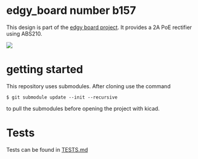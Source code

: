 # edgy_board number b157
This design is part of the [edgy board project](https://github.com/skunkforce/edgy_boards). It provides a 2A PoE rectifier using ABS210.

![](/board/board.png)

# getting started
This repository uses submodules. After cloning use the command 

```$ git submodule update --init --recursive```

to pull the submodules before opening the project with kicad. 

# Tests
Tests can be found in [TESTS.md](TESTS.md)

